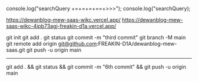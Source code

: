 console.log("searchQuery +=+=+=+==+>>>");
console.log("searchQuery);

https://dewanblog-mew-saas-wikc.vercel.app/
https://dewanblog-mew-saas-wikc-4ipb73agj-freakin-d1a.vercel.app/

git init
git add .
git status
git commit -m "third commit"
git branch -M main
git remote add origin git@github.com:FREAKIN-D1A/dewanblog-mew-saas.git
git push -u origin main



--------------------------------
git add . &&
git status &&
git commit -m "6th commit" &&
git push -u origin main
